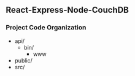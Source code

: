 ## React-Express-Node-CouchDB
### Project Code Organization
- api/
  - bin/
    - www
- public/
- src/
